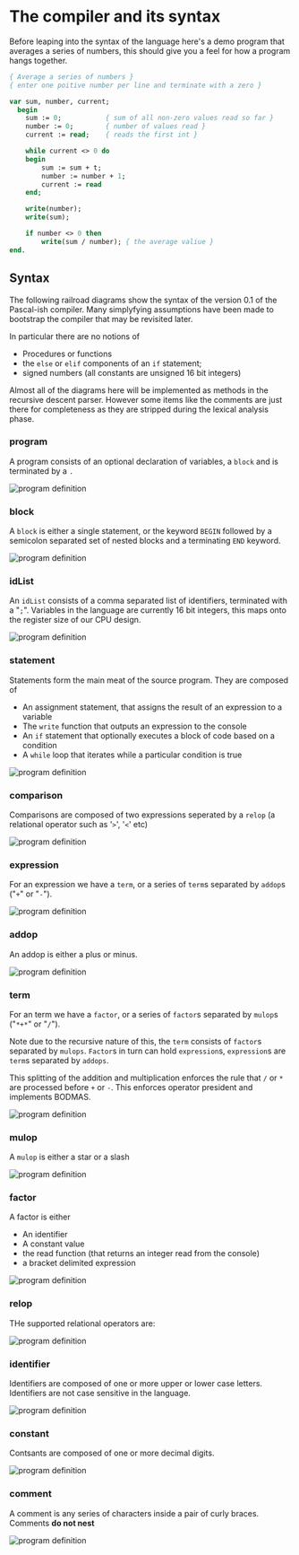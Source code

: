 # The compiler and its syntax

Before leaping into the syntax of the language here's a demo program that averages a series of numbers, this should give you a feel for how a program hangs together.

```pascal
{ Average a series of numbers }
{ enter one poitive number per line and terminate with a zero }

var sum, number, current;
  begin
    sum := 0;           { sum of all non-zero values read so far }
    number := 0;        { number of values read }
    current := read;    { reads the first int }

    while current <> 0 do
    begin
        sum := sum + t;
        number := number + 1;
        current := read
    end;

    write(number);
    write(sum);

    if number <> 0 then 
        write(sum / number); { the average valiue }
end.

```


## Syntax

The following railroad diagrams show the syntax of the version 0.1 of the Pascal-ish compiler. Many simplyfying assumptions have been made to bootstrap the compiler that may be revisited later.

In particular there are no notions of

+ Procedures or functions
+ the `else` or `elif` components of an `if` statement;
+ signed numbers (all constants are unsigned 16 bit integers) 

Almost all of the diagrams here will be implemented as methods in the recursive descent parser. However some items like the comments are just there for completeness as they are stripped during the lexical analysis phase.


### program

A program consists of an optional declaration of variables,  a  `block` and is terminated by a `.` 

![program definition](images/program.svg)


### block

A `block` is either a single statement, or the keyword `BEGIN` followed by a semicolon separated set of nested blocks and a terminating `END` keyword.

![program definition](images/block.svg)


### idList

An `idList` consists of a comma separated list of identifiers, terminated with a "`;`". Variables in the language are currently 16 bit integers, this maps onto the register size of our CPU design. 

![program definition](images/idlist.svg)


### statement

Statements form the main meat of the source program. They are composed of 

+ An assignment statement, that assigns the result of an expression to a variable
+ The `write` function that outputs an expression to the console
+ An `if` statement that optionally executes a block of code based on a condition
+ A `while` loop that iterates while a particular condition is true 

![program definition](images/statement.svg)


### comparison

Comparisons are composed of two expressions seperated by a `relop` (a relational operator such as '`>`', '`<`' etc)

![program definition](images/comparison.svg)


### expression

For an expression we have a `term`, or a series of `term`s separated by `addop`s ("`+`" or "`-`").

![program definition](images/expression.svg)


### addop

An addop is either a plus or minus.

![program definition](images/addop.svg)



### term
For an term we have a `factor`, or a series of `factor`s separated by `mulop`s ("`*+*`" or "`/`"). 

Note due to the recursive nature of this, the `term` consists of `factor`s separated by `mulops`. `Factor`s in turn can hold `expression`s, `expression`s are `term`s separated by `addops`.

This splitting of the addition and multiplication  enforces the rule that `/` or `*` are processed before `+` or `-`. This enforces operator president and implements BODMAS.

![program definition](images/term.svg)



### mulop

A `mulop` is either a star or a slash

![program definition](images/mulop.svg)


### factor

A factor is either

+ An identifier
+ A constant value
+ the read function (that returns an integer read from the console)
+ a bracket delimited expression

![program definition](images/factor.svg)

 
### relop

THe supported relational operators are:

![program definition](images/relop.svg)

### identifier

Identifiers are composed of one or more upper or lower case letters. Identifiers are not case sensitive in the language.

![program definition](images/identifier.svg)

 
### constant

Contsants are composed of one or more decimal digits.

![program definition](images/constant.svg)

### comment

A comment is any series of characters inside a pair of curly braces. Comments **do not nest**

![program definition](images/comment.svg)
 